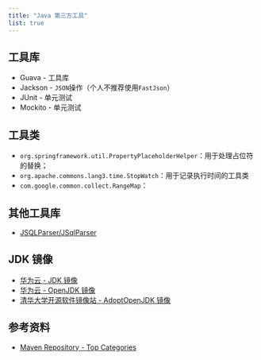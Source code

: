 ```yaml
---
title: "Java 第三方工具"
list: true
---
```


## 工具库

- Guava - 工具库
- Jackson - `JSON`操作（个人不推荐使用`FastJson`）
- JUnit - 单元测试
- Mockito - 单元测试

## 工具类

- `org.springframework.util.PropertyPlaceholderHelper`：用于处理占位符的替换；
- `org.apache.commons.lang3.time.StopWatch`：用于记录执行时间的工具类
- `com.google.common.collect.RangeMap`：

## 其他工具库

- [JSQLParser/JSqlParser](https://github.com/JSQLParser/JSqlParser)

## JDK 镜像

- [华为云 - JDK 镜像](https://repo.huaweicloud.com/java/jdk/)
- [华为云 - OpenJDK 镜像](https://mirrors.huaweicloud.com/openjdk/)
- [清华大学开源软件镜像站 - AdoptOpenJDK 镜像](https://mirrors.tuna.tsinghua.edu.cn/AdoptOpenJDK/)

## 参考资料

- [Maven Repository - Top Categories](https://mvnrepository.com/open-source)